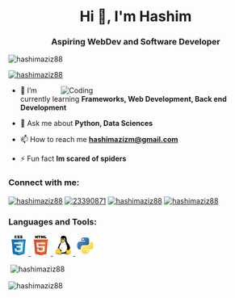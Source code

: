 <h1 align="center">Hi 👋, I'm Hashim</h1>
<h3 align="center">Aspiring WebDev and Software Developer</h3>

<p align="left"> <img src="https://komarev.com/ghpvc/?username=hashimaziz88&label=Profile%20views&color=0e75b6&style=flat" alt="hashimaziz88" /> </p>

<p align="left"> <a href="https://github.com/ryo-ma/github-profile-trophy"><img src="https://github-profile-trophy.vercel.app/?username=hashimaziz88" alt="hashimaziz88" /></a> </p>

<img align="right" alt="Coding" width="400" src="https://i.imgur.com/rTZkf4K.gif">

- 🌱 I’m currently learning **Frameworks, Web Development, Back end Development**

- 💬 Ask me about **Python, Data Sciences**

- 📫 How to reach me **hashimazizm@gmail.com**

- ⚡ Fun fact **Im scared of spiders**

<h3 align="left">Connect with me:</h3>
<p align="left">
<a href="https://linkedin.com/in/hashimaziz88" target="blank"><img align="center" src="https://raw.githubusercontent.com/rahuldkjain/github-profile-readme-generator/master/src/images/icons/Social/linked-in-alt.svg" alt="hashimaziz88" height="30" width="40" /></a>
<a href="https://stackoverflow.com/users/23390871" target="blank"><img align="center" src="https://raw.githubusercontent.com/rahuldkjain/github-profile-readme-generator/master/src/images/icons/Social/stack-overflow.svg" alt="23390871" height="30" width="40" /></a>
<a href="https://instagram.com/hashimaziz88" target="blank"><img align="center" src="https://raw.githubusercontent.com/rahuldkjain/github-profile-readme-generator/master/src/images/icons/Social/instagram.svg" alt="hashimaziz88" height="30" width="40" /></a>
<a href="https://discord.gg/hashimaziz88" target="blank"><img align="center" src="https://raw.githubusercontent.com/rahuldkjain/github-profile-readme-generator/master/src/images/icons/Social/discord.svg" alt="hashimaziz88" height="30" width="40" /></a>
</p>

<h3 align="left">Languages and Tools:</h3>
<p align="left"> <a href="https://www.w3schools.com/css/" target="_blank" rel="noreferrer"> <img src="https://raw.githubusercontent.com/devicons/devicon/master/icons/css3/css3-original-wordmark.svg" alt="css3" width="40" height="40"/> </a> <a href="https://www.w3.org/html/" target="_blank" rel="noreferrer"> <img src="https://raw.githubusercontent.com/devicons/devicon/master/icons/html5/html5-original-wordmark.svg" alt="html5" width="40" height="40"/> </a> <a href="https://www.linux.org/" target="_blank" rel="noreferrer"> <img src="https://raw.githubusercontent.com/devicons/devicon/master/icons/linux/linux-original.svg" alt="linux" width="40" height="40"/> </a> <a href="https://www.python.org" target="_blank" rel="noreferrer"> <img src="https://raw.githubusercontent.com/devicons/devicon/master/icons/python/python-original.svg" alt="python" width="40" height="40"/> </a> </p>

<p>&nbsp;<img align="center" src="https://github-readme-stats.vercel.app/api?username=hashimaziz88&show_icons=true&locale=en" alt="hashimaziz88" /></p>

<p><img align="center" src="https://github-readme-streak-stats.herokuapp.com/?user=hashimaziz88&" alt="hashimaziz88" /></p>
